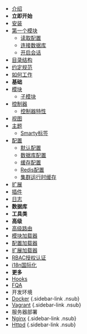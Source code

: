 - [介绍](guide/index.md)
- **立即开始**
- [安装](guide/install.md)
- [第一个模块](guide/start.md)
  - [读取配置](guide/cfg.md)
  - [连接数据库](guide/db.md)
  - [开启会话](guide/session.md)
- [目录结构](guide/structure.md)
- [约定规范](guide/convention.md)
- [如何工作](guide/how.md)
- **基础**
- [模块](guide/module/index.md)
  - [子模块](guide/module/submodule.md)
- [控制器](guide/mvc/controller.md)
  - [控制器特性](guide/mvc/supports.md)
- [视图](guide/mvc/view.md)
- [主题](guide/theme.md)
  - [Smarty标签](guide/advance/smarty.funcs.md)
- [配置](guide/config/index.md)
  - [默认配置](guide/config/base.md)
  - [数据库配置](guide/config/db.md)
  - [缓存配置](guide/config/cache.md)
  - [Redis配置](guide/config/redis.md)
  - [集群运行时缓存](guide/config/cluster.md)
- [扩展](guide/extension.md)
- [插件](guide/plugin.md)
- [日志](guide/logger.md)
- **数据库**
- **工具类**
- **高级**
- [高级路由](guide/advance/route.md)
- [模块加载器](guide/advance/loader.md)
- [配置加载器](guide/advance/cfg-loader.md)
- [扩展加载器](guide/advance/ext-loader.md)
- [RBAC授权认证](guide/advance/rbac.md)
- [i18n国际化](guide/advance/i18n.md)
- **更多**
- [Hooks](hooks.md)
- [FQA](fqa.md)
- 开发环境
- [Docker](guide/docker.md) {.sidebar-link .nsub}
- [Vagrant](guide/vagrant.md) {.sidebar-link .nsub}
- 服务器部署
- [Nginx](guide/nginx.md) {.sidebar-link .nsub}
- [Httpd](guide/httpd.md) {.sidebar-link .nsub}
